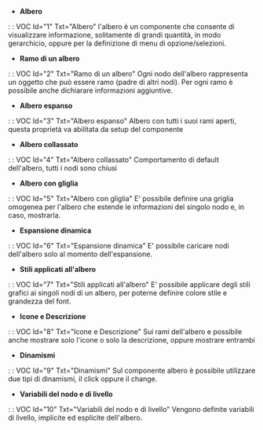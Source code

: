 - **Albero**

 :  : VOC Id="1" Txt="Albero"
l'albero è un componente che consente di visualizzare informazione, solitamente di grandi quantità, in modo gerarchicio, oppure per la definizione di menu di opzione/selezioni.

- **Ramo di un albero**

 :  : VOC Id="2" Txt="Ramo di un albero"
Ogni nodo dell'albero rappresenta un oggetto che può essere ramo (padre di altri nodi). Per ogni ramo è possibile anche dichiarare informazioni aggiuntive.

- **Albero espanso**

 :  : VOC Id="3" Txt="Albero espanso"
Albero con tutti i suoi rami aperti, questa proprietà va abilitata da setup del componente

- **Albero collassato**

 :  : VOC Id="4" Txt="Albero collassato"
Comportamento di default dell'albero, tutti i nodi sono chiusi

- **Albero con gliglia**

 :  : VOC Id="5" Txt="Albero con gliglia"
E' possibile definire una griglia omogenea per l'albero che estende le informazioni del singolo nodo e, in caso, mostrarla.

- **Espansione dinamica**

 :  : VOC Id="6" Txt="Espansione dinamica"
E' possibile caricare nodi dell'albero solo al momento dell'espansione.

- **Stili applicati all'albero**

 :  : VOC Id="7" Txt="Stili applicati all'albero"
E' possibile applicare degli stili grafici ai singoli nodi di un albero, per poterne definire colore stile e grandezza del font.

- **Icone e Descrizione**

 :  : VOC Id="8" Txt="Icone e Descrizione"
Sui rami dell'albero e possibile anche mostrare solo l'icone o solo la descrizione, oppure mostrare entrambi

- **Dinamismi**

 :  : VOC Id="9" Txt="Dinamismi"
Sul componente albero è possibile utilizzare due tipi di dinamismi, il click oppure il change.

- **Variabili del nodo e di livello**

 :  : VOC Id="10" Txt="Variabili del nodo e di livello"
Vengono definite variabili di livello, implicite ed esplicite dell'albero.
